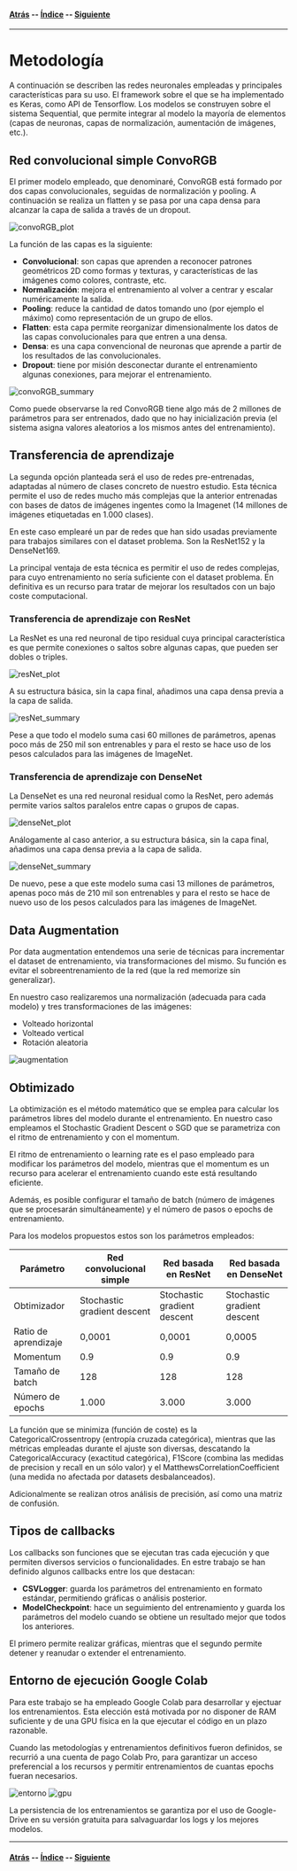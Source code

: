 #### [Atrás](introduccion.md) -- [Índice](index.md) -- [Siguiente](datos.md)
***

# Metodología

A continuación se describen las redes neuronales empleadas y principales características para su uso. El framework sobre el que se ha implementado es Keras, como API de Tensorflow. Los modelos se construyen sobre el sistema Sequential, que permite integrar al modelo la mayoría de elementos (capas de neuronas, capas de normalización, aumentación de imágenes, etc.).

## Red convolucional simple ConvoRGB

El primer modelo empleado, que denominaré, ConvoRGB está formado por dos capas convolucionales, seguidas de normalización y pooling. A continuación se realiza un flatten y se pasa por una capa densa para alcanzar la capa de salida a través de un dropout.

![convoRGB_plot](convoRGB/convoRGB_plot.png)

La función de las capas es la siguiente:
- **Convolucional**: son capas que aprenden a reconocer patrones geométricos 2D como formas y texturas, y características de las imágenes como colores, contraste, etc.
- **Normalización**: mejora el entrenamiento al volver a centrar y escalar numéricamente la salida.
- **Pooling**: reduce la cantidad de datos tomando uno (por ejemplo el máximo) como representación de un grupo de ellos.
- **Flatten**: esta capa permite reorganizar dimensionalmente los datos de las capas convolucionales para que entren a una densa.
- **Densa**: es una capa convencional de neuronas que aprende a partir de los resultados de las convolucionales.
- **Dropout**: tiene por misión desconectar durante el entrenamiento algunas conexiones, para mejorar el entrenamiento.

![convoRGB_summary](convoRGB/convoRGB_summary.png)

Como puede observarse la red ConvoRGB tiene algo más de 2 millones de parámetros para ser entrenados, dado que no hay inicialización previa (el sistema asigna valores aleatorios a los mismos antes del entrenamiento).

## Transferencia de aprendizaje

La segunda opción planteada será el uso de redes pre-entrenadas, adaptadas al número de clases concreto de nuestro estudio. Esta técnica permite el uso de redes mucho más complejas que la anterior entrenadas con bases de datos de imágenes ingentes como la Imagenet (14 millones de imágenes etiquetadas en 1.000 clases).

En este caso emplearé un par de redes que han sido usadas previamente para trabajos similares con el dataset problema. Son la ResNet152 y la DenseNet169.

La principal ventaja de esta técnica es permitir el uso de redes complejas, para cuyo entrenamiento no sería suficiente con el dataset problema. En definitiva es un recurso para tratar de mejorar los resultados con un bajo coste computacional.

### Transferencia de aprendizaje con ResNet

La ResNet es una red neuronal de tipo residual cuya principal característica es que permite conexiones o saltos sobre algunas capas, que pueden ser dobles o triples.

![resNet_plot](resNet/resNet_plot.png)

A su estructura básica, sin la capa final, añadimos una capa densa previa a la capa de salida.

![resNet_summary](resNet/resNet_summary.png)

Pese a que todo el modelo suma casi 60 millones de parámetros, apenas poco más de 250 mil son entrenables y para el resto se hace uso de los pesos calculados para las imágenes de ImageNet.

### Transferencia de aprendizaje con DenseNet

La DenseNet es una red neuronal residual como la ResNet, pero además permite varios saltos paralelos entre capas o grupos de capas.

![denseNet_plot](denseNet/denseNet_plot.png)

Análogamente al caso anterior, a su estructura básica, sin la capa final, añadimos una capa densa previa a la capa de salida.

![denseNet_summary](denseNet/denseNet_summary.png)

De nuevo, pese a que este modelo suma casi 13 millones de parámetros, apenas poco más de 210 mil son entrenables y para el resto se hace de nuevo uso de los pesos calculados para las imágenes de ImageNet.

## Data Augmentation

Por data augmentation entendemos una serie de técnicas para incrementar el dataset de entrenamiento, via transformaciones del mismo. Su función es evitar el sobreentrenamiento de la red (que la red memorize sin generalizar).

En nuestro caso realizaremos una normalización (adecuada para cada modelo) y tres transformaciones de las imágenes:
- Volteado horizontal
- Volteado vertical
- Rotación aleatoria

![augmentation](metodologia/augmentation.png)

## Obtimizado

La obtimización es el método matemático que se emplea para calcular los parámetros libres del modelo durante el entrenamiento. En nuestro caso empleamos el Stochastic Gradient Descent o SGD que se parametriza con el ritmo de entrenamiento y con el momentum.

El ritmo de entrenamiento o learning rate es el paso empleado para modificar los parámetros del modelo, mientras que el momentum es un recurso para acelerar el entrenamiento cuando este está resultando eficiente.

Además, es posible configurar el tamaño de batch (número de imágenes que se procesarán simultáneamente) y el número de pasos o epochs de entrenamiento.

Para los modelos propuestos estos son los parámetros empleados:

| Parámetro | Red convolucional simple | Red basada en ResNet| Red basada en DenseNet |
| ------------- | ------------- | ------------- | ------------- |
| Obtimizador | Stochastic gradient descent | Stochastic gradient descent | Stochastic gradient descent |
| Ratio de aprendizaje | 0,0001 | 0,0001 | 0,0005 |
| Momentum | 0.9 | 0.9 | 0.9 |
| Tamaño de batch | 128 | 128 | 128 |
| Número de epochs | 1.000 | 3.000 | 3.000 |

La función que se minimiza (función de coste) es la CategoricalCrossentropy (entropía cruzada categórica), mientras que las métricas empleadas durante el ajuste son diversas, descatando la CategoricalAccuracy (exactitud categórica), F1Score (combina las medidas de precision y recall en un sólo valor) y el MatthewsCorrelationCoefficient (una medida no afectada por datasets desbalanceados).

Adicionalmente se realizan otros análisis de precisión, así como una matriz de confusión.

## Tipos de callbacks

Los callbacks son funciones que se ejecutan tras cada ejecución y que permiten diversos servicios o funcionalidades. En estre trabajo se han definido algunos callbacks entre los que destacan:
- **CSVLogger**: guarda los parámetros del entrenamiento en formato estándar, permitiendo gráficas o análisis posterior.
- **ModelCheckpoint**: hace un seguimiento del entrenamiento y guarda los parámetros del modelo cuando se obtiene un resultado mejor que todos los anteriores.

El primero permite realizar gráficas, mientras que el segundo permite detener y reanudar o extender el entrenamiento.

## Entorno de ejecución Google Colab

Para este trabajo se ha empleado Google Colab para desarrollar y ejectuar los entrenamientos. Esta elección está motivada por no disponer de RAM suficiente y de una GPU física en la que ejecutar el código en un plazo razonable.

Cuando las metodologías y entrenamientos definitivos fueron definidos, se recurrió a una cuenta de pago Colab Pro, para garantizar un acceso preferencial a los recursos y permitir entrenamientos de cuantas epochs fueran necesarios.

![entorno](colab/entorno.png)
![gpu](colab/gpu.png)

La persistencia de los entrenamientos se garantiza por el uso de Google-Drive en su versión gratuita para salvaguardar los logs y los mejores modelos.

***
#### [Atrás](introduccion.md) -- [Índice](index.md) -- [Siguiente](datos.md)
